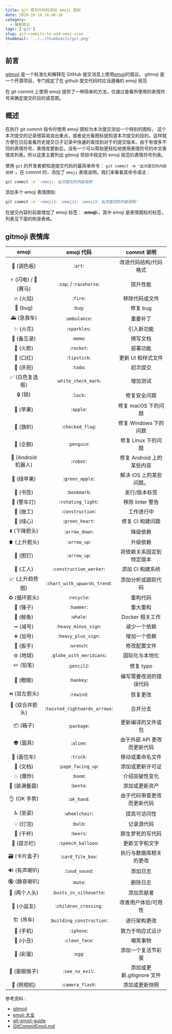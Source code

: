 ```yaml
---
title: git 提交代码时添加 emoji 图标
date: 2020-10-18 16:46:18
category:
  - 编程笔记
tags: ['git']
slug: git-commits-to-add-emoj-icon
thumbnail: '../../thumbnails/git.png'
---
```


## 前言

[gitmoji](https://gitmoji.carloscuesta.me/) 是一个标准化和解释在 GitHub 提交消息上使用[emoji](https://gitmoji.carloscuesta.me/)的倡议。 gitmoji 是一个开源项目，专门规定了在 github 提交代码时应当遵循的 emoji 规范

在 git commit 上使用 emoji 提供了一种简单的方法，仅通过查看所使用的表情符号来确定提交的目的或意图。

## 概述

在执行 git commit 指令时使用 emoji 图标为本次提交添加一个特别的图标， 这个本次提交的记录很容易突出重点，或者说光看图标就知道本次提交的目的。这样就方便在日后查看历史提交日子记录中快速的查找到对于的提交版本。由于有很多不同的表情符号，表情库更新后，没有一个可以帮助更轻松地使用表情符号的中文表情库列表。所以这里主要列出 gitmoji 项目中规定的 emoji 规范的表情符号列表。

使用 `git` 的开发者都知道提交代码的最简单命令： `git commit -m '此次提交的内容说明'`。在 commit 时，添加了 `emoji` 表情说明，我们来看看其命令语法：

```bash
git commit -m ':emoji: 此次提交的内容说明'
```

添加多个 emoji 表情图标:

```bash
git commit -m ':emoji1: :emoji2: :emoji3: 此次提交的内容说明'
```

在提交内容的前面增加了 emoji 标签： **:emoji:**，其中 emoji 是表情图标的标签，列表见下面的附录表格。

## gitmoji 表情库

|                  emoji                   |          emoji 代码           |         commit 说明         |
| :--------------------------------------: | :---------------------------: | :-------------------------: |
|              :art: (调色板)              |            :`art`:            |    改进代码结构/代码格式    |
|    :zap: (闪电) / :racehorse: (赛马)     |    :`zap`: / :`racehorse`:    |          提升性能           |
|              :fire: (火焰)               |           :`fire`:            |       移除代码或文件        |
|               :bug: (bug)                |            :`bug`:            |          修复 bug           |
|           :ambulance: (急救车)           |         :`ambulance`:         |          重要补丁           |
|            :sparkles: (火花)             |         :`sparkles`:          |         引入新功能          |
|             :memo: (备忘录)              |           :`memo`:            |          撰写文档           |
|             :rocket: (火箭)              |          :`rocket`:           |          部署功能           |
|            :lipstick: (口红)             |         :`lipstick`:          |     更新 UI 和样式文件      |
|              :tada: (庆祝)               |           :`tada`:            |          初次提交           |
|     :white_check_mark: (白色复选框)      |     :`white_check_mark`:      |          增加测试           |
|               :lock: (锁)                |           :`lock`:            |        修复安全问题         |
|              :apple: (苹果)              |           :`apple`:           |     修复 macOS 下的问题     |
|         :checkered_flag: (旗帜)          |       :`checked_flag`:        |    修复 Windows 下的问题    |
|             :penguin: (企鹅)             |          :`penguin`:          |     修复 Linux 下的问题     |
|         :robot: (Android 机器人)         |           :`robot`:           |  修复 Android 上的某些内容  |
|          :green_apple: (绿苹果)          |        :`green_apple`:        |   解决 iOS 上的某些问题。   |
|            :bookmark: (书签)             |         :`bookmark`:          |        发行/版本标签        |
|        :rotating_light: (警车灯)         |      :`rotating_light`:       |      移除 linter 警告       |
|          :construction: (施工)           |       :`construction`:        |         工作进行中          |
|           :green_heart: (绿心)           |        :`green_heart`:        |      修复 CI 构建问题       |
|         :arrow_down: (下降箭头)          |        :`arrow_down`:         |          降级依赖           |
|          :arrow_up: (上升箭头)           |         :`arrow_up`:          |          升级依赖           |
|             :pushpin: (图钉)             |         :`arrow_up`:          |  将依赖关系固定到特定版本   |
|       :construction_worker: (工人)       |    :`construction_worker`:    |      添加 CI 构建系统       |
| :chart_with_upwards_trend: (上升趋势图)  | :`chart_with_upwards_trend`:  |     添加分析或跟踪代码      |
|           :recycle: (循环箭头)           |          :`recycle`:          |          重构代码           |
|             :hammer: (锤子)              |          :`hammer`:           |          重大重构           |
|              :whale: (鲸鱼)              |           :`whale`:           |       Docker 相关工作       |
|        :heavy_minus_sign: (减号)         |     :`heavy_minus_sign`:      |        减少一个依赖         |
|         :heavy_plus_sign: (加号)         |      :`heavy_plus_sign`:      |        增加一个依赖         |
|             :wrench: (扳手)              |          :`wrench`:           |        修改配置文件         |
|      :globe_with_meridians: (地球)       |   :`globe_with_meridians`:    |       国际化与本地化        |
|             :pencil2: (铅笔)             |          :`pencil2`:          |          修复 typo          |
|             :hankey: (瞪眼)              |          :`hankey`:           |   编写需要改进的错误代码    |
|           :rewind: (双左箭头)            |          :`rewind`:           |          恢复更改           |
| :twisted_rightwards_arrows: (双合并箭头) | :`twisted_rightwards_arrows`: |          合并分支           |
|             :package: (箱子)             |          :`package`:          |     更新编译的文件或包      |
|              :alien: (面具)              |           :`alien`:           | 由于外部 API 更改而更新代码 |
|             :truck: (面包车)             |           :`truck`:           |      移动或重命名文件       |
|         :page_facing_up: (文档)          |      :`page_facing_up`:       |      添加或更新许可证       |
|              :boom: (爆炸)               |           :`boom`:            |       介绍突破性变化        |
|            :bento: (装满餐盘)            |           :`bento`:           |       添加或更新资产        |
|           :ok_hand: (OK 手势)            |          :`ok_hand`:          | 由于代码审查更改而更新代码  |
|           :wheelchair: (坐姿)            |        :`wheelchair`:         |        提高可访问性         |
|              :bulb: (灯泡)               |           :`bulb`:            |         记录源代码          |
|              :beers: (干杯)              |           :`beers`:           |      醉生梦死的写代码       |
|        :speech_balloon: (提示栏)         |      :`speech_balloon`:       |       更新文字和文字        |
|        :card_file_box: (卡片盒子)        |       :`card_file_box`:       |   执行与数据库相关的更改    |
|         :loud_sound: (有声喇叭)          |        :`loud_sound`:         |          添加日志           |
|            :mute: (静音喇叭)             |           :`mute`:            |          删除日志           |
|     :busts_in_silhouette: (两个人头)     |    :`busts_in_silhouette`:    |         添加贡献者          |
|       :children_crossing: (小盆友)       |     :`children_crossing`:     |     改善用户体验/可用性     |
|      :building_construction: (吊车)      |   :`building_construction`:   |        进行架构更改         |
|             :iphone: (手机)              |          :`iphone`:           |      致力于响应式设计       |
|           :clown_face: (小丑)            |        :`clown_face`:         |          嘲笑事物           |
|               :egg: (彩蛋)               |            :`egg`:            |     添加一个复活节彩蛋      |
|         :see_no_evil: (蒙眼猴子)         |        :`see_no_evil`:        |  添加或更新.gitignore 文件  |
|         :camera_flash: (照相机)          |       :`camera_flash`:        |       添加或更新快照        |

参考资料 :

- [gitmoji](https://gitmoji.carloscuesta.me/)
- [emoji 大全](https://www.emojidaquan.com/emoji-memo)
- [git-emoji-guide](https://hooj0.github.io/git-emoji-guide/)
- [GitCommitEmoji.md](https://gist.github.com/parmentf/035de27d6ed1dce0b36a)
